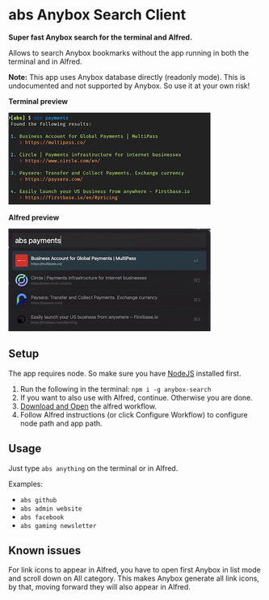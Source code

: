 # abs Anybox Search Client

**Super fast Anybox search for the terminal and Alfred.**

Allows to search Anybox bookmarks without the app running in both the terminal and in Alfred.

**Note:** This app uses Anybox database directly (readonly mode). This is undocumented and not supported by Anybox. So use it at your own risk!

**Terminal preview**

![Terminal example](https://raw.githubusercontent.com/ajimix/anybox-search/HEAD/assets/terminal.jpg)

**Alfred preview**

![Alfred example](https://raw.githubusercontent.com/ajimix/anybox-search/HEAD/assets/alfred.jpg)

## Setup

The app requires node. So make sure you have [NodeJS](https://nodejs.org) installed first.

1. Run the following in the terminal: `npm i -g anybox-search`
1. If you want to also use with Alfred, continue. Otherwise you are done.
1. [Download and Open](https://github.com/ajimix/anybox-search/raw/master/Anybox%20Search.alfredworkflow) the alfred workflow.
1. Follow Alfred instructions (or click Configure Workflow) to configure node path and app path.

## Usage

Just type `abs anything` on the terminal or in Alfred.

Examples:

- `abs github`
- `abs admin website`
- `abs facebook`
- `abs gaming newsletter`

## Known issues

For link icons to appear in Alfred, you have to open first Anybox in list mode and scroll down on All category. This makes Anybox generate all link icons, by that, moving forward they will also appear in Alfred.
